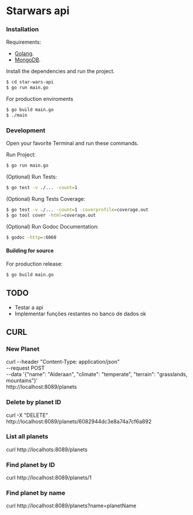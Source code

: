 # Starwars api

### Installation

Requirements:

- [Golang](https://golang.org.dl/).
- [MongoDB](https://mongodb.com).

Install the dependencies and run the project.

```sh
$ cd star-wars-api
$ go run main.go
```

For production enviroments

```sh
$ go build main.go
$ ./main
```

### Development
Open your favorite Terminal and run these commands.

Run Project:
```sh
$ go run main.go
```

(Optional) Run Tests:
```sh
$ go test -v ./... -count=1
```
(Optional) Rung Tests Coverage:
```sh
$ go test -v ./... -count=1 -coverprofile=coverage.out
$ go tool cover -html=coverage.out
```
(Optional) Run Godoc Documentation:
```sh
$ godoc -http=:6060
```

#### Building for source
For production release:
```sh
$ go build main.go
```

## TODO
* Testar a api
* Implementar funções restantes no banco de dados ok

## CURL
### New Planet
curl --header "Content-Type: application/json" \
  --request POST \
  --data '{"name": "Alderaan", "climate": "temperate", "terrain": "grasslands, mountains"}' \
  http://localhost:8089/planets

### Delete by planet ID
curl -X "DELETE" http://localhost:8089/planets/6082944dc3e8a74a7cf6a892

### List all planets
curl http://localhots:8089/planets

### Find planet by ID
curl http://localhost:8089/planets/1

### Find planet by name
curl http://localhost:8089/planets?name=planetName
